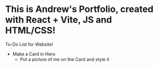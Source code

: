# This is Andrew's Portfolio, created with React + Vite, JS and HTML/CSS!

To-Do List for Website!
- Make a Card in Hero 
    - Put a picture of me on the Card and style it



